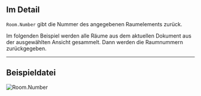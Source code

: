 ## Im Detail
`Room.Number` gibt die Nummer des angegebenen Raumelements zurück.

Im folgenden Beispiel werden alle Räume aus dem aktuellen Dokument aus der ausgewählten Ansicht gesammelt. Dann werden die Raumnummern zurückgegeben.
___
## Beispieldatei

![Room.Number](./Revit.Elements.Room.Number_img.jpg)
